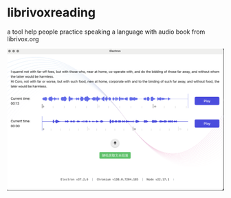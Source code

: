 # librivoxreading
a tool  help people  practice speaking  a language with  audio book from librivox.org

![screenshot](librivoxreading.png)
